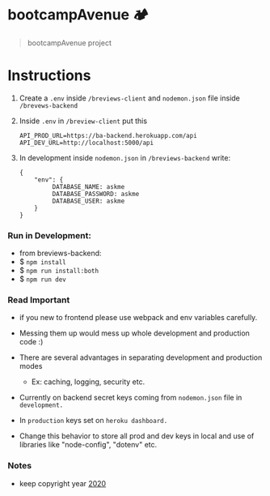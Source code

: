 # bootcampAvenue 🏕️

> bootcampAvenue project

# Instructions

1. Create a `.env` inside `/breviews-client` and `nodemon.json` file inside `/brevews-backend`

2. Inside `.env` in `/breview-client` put this
   ```
   API_PROD_URL=https://ba-backend.herokuapp.com/api
   API_DEV_URL=http://localhost:5000/api
   ```
3. In development inside `nodemon.json` in `/breviews-backend` write:
   ```
   {
       "env": {
            DATABASE_NAME: askme
            DATABASE_PASSWORD: askme
            DATABASE_USER: askme
       }
   }
   ```

### Run in Development:

- from breviews-backend:
- $ `npm install`
- $ `npm run install:both`
- $ `npm run dev`

### Read Important

- if you new to frontend please use webpack and env variables carefully.
- Messing them up would mess up whole development and production code :)

- There are several advantages in separating development and production modes
  - Ex: caching, logging, security etc.
- Currently on backend secret keys coming from `nodemon.json` file in `development.`
- In `production` keys set on `heroku dashboard.`
- Change this behavior to store all prod and dev keys in local and use of libraries like "node-config", "dotenv" etc.

### Notes

- keep copyright year [2020](https://stackoverflow.com/questions/2390230/do-copyright-dates-need-to-be-updated)

